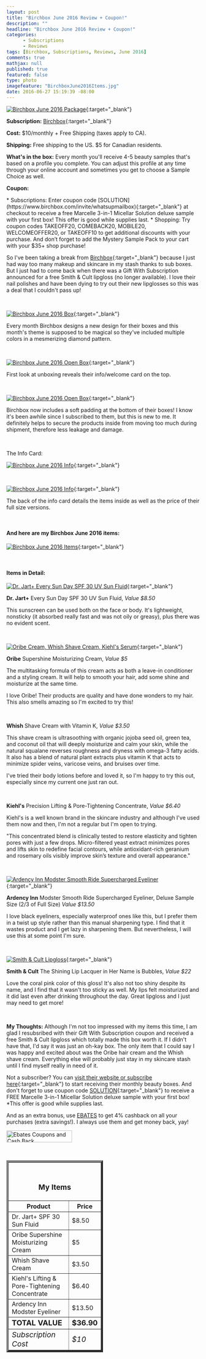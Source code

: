 ```yaml
---
layout: post
title: "Birchbox June 2016 Review + Coupon!"
description: ""
headline: "Birchbox June 2016 Review + Coupon!"
categories: 
      - Subscriptions
      - Reviews
tags: [Birchbox, Subscriptions, Reviews, June 2016]
comments: true
mathjax: null
published: true
featured: false
type: photo
imagefeature: "BirchboxJune2016Items.jpg"
date: 2016-06-27 15:19:39 -08:00
---
```


[![Birchbox June 2016 Package](http://whatsupmailbox.com/images/BirchboxJune2016Package.jpg)](https://www.birchbox.com/invite/whatsupmailbox){:target="_blank"}

**Subscription:** [Birchbox](https://www.birchbox.com/invite/whatsupmailbox){:target="_blank"}

**Cost:** $10/monthly + Free Shipping (taxes apply to CA).

**Shipping:** Free shipping to the US. $5 for Canadian residents.

**What's in the box:** Every month you'll receive 4-5 beauty samples that's based on a profile you complete. You can adjust this profile at any time through your online account and sometimes you get to choose a Sample Choice as well.

<p><b>Coupon:</b></p>
* Subscriptions: Enter coupon code [SOLUTION](https://www.birchbox.com/invite/whatsupmailbox){:target="_blank"} at checkout to receive a free Marcelle 3-in-1 Micellar Solution deluxe sample with your first box! This offer is good while supplies last.
* Shopping: Try coupon codes TAKEOFF20, COMEBACK20, MOBILE20, WELCOMEOFFER20, or TAKEOFF10 to get additional discounts with your purchase. And don’t forget to add the Mystery Sample Pack to your cart with your $35+ shop purchase!

<br>

So I've been taking a break from [Birchbox](https://www.birchbox.com/invite/whatsupmailbox){:target="_blank"} because I just had way too many makeup and skincare in my stash thanks to sub boxes. But I just had to come back when there was a Gift With Subscription announced for a free Smith & Cult lipgloss (no longer available). I love their nail polishes and have been dying to try out their new lipglosses so this was a deal that I couldn't pass up!

<br>

[![Birchbox June 2016 Box](http://whatsupmailbox.com/images/BirchboxJune2016Box.jpg)](https://www.birchbox.com/invite/whatsupmailbox){:target="_blank"}

Every month Birchbox designs a new design for their boxes and this month's theme is supposed to be magical so they've included multiple colors in a mesmerizing diamond pattern.

<br>

[![Birchbox June 2016 Open Box](http://whatsupmailbox.com/images/BirchboxJune2016OpenBox.jpg)](https://www.birchbox.com/invite/whatsupmailbox){:target="_blank"}

First look at unboxing reveals their info/welcome card on the top.

<br>

[![Birchbox June 2016 Open Box](http://whatsupmailbox.com/images/BirchboxJune2016OpenBox2.jpg)](https://www.birchbox.com/invite/whatsupmailbox){:target="_blank"}

Birchbox now includes a soft padding at the bottom of their boxes! I know it's been awhile since I subscribed to them, but this is new to me. It definitely helps to secure the products inside from moving too much during shipment, therefore less leakage and damage.

<br>

The Info Card:

[![Birchbox June 2016 Info](http://whatsupmailbox.com/images/BirchboxJune2016Info.jpg)](https://www.birchbox.com/invite/whatsupmailbox){:target="_blank"}

<br>

[![Birchbox June 2016 Info](http://whatsupmailbox.com/images/BirchboxJune2016Info2.jpg)](https://www.birchbox.com/invite/whatsupmailbox){:target="_blank"}

The back of the info card details the items inside as well as the price of their full size versions.

<br>

<H4>And here are my Birchbox June 2016 items:</H4>

[![Birchbox June 2016 Items](http://whatsupmailbox.com/images/BirchboxJune2016Items.jpg)](https://www.birchbox.com/invite/whatsupmailbox){:target="_blank"}

<br>

<H4>Items in Detail:</H4>

[![Dr. Jart+ Every Sun Day SPF 30 UV Sun Fluid](http://whatsupmailbox.com/images/BirchboxJune2016DrJartEverySunDaySunscreenSPF30.jpg)](https://www.birchbox.com/invite/whatsupmailbox){:target="_blank"}

**Dr. Jart+** Every Sun Day SPF 30 UV Sun Fluid, *Value $8.50*

This sunscreen can be used both on the face or body. It's lightweight, nonsticky (it absorbed really fast and was not oily or greasy), plus there was no evident scent.

<br>

[![Oribe Cream, Whish Shave Cream, Kiehl's Serum](http://whatsupmailbox.com/images/BirchboxJune2016OribeWhishKiehls.jpg)](https://www.birchbox.com/invite/whatsupmailbox){:target="_blank"}

**Oribe** Supershine Moisturizing Cream, *Value $5*

The multitasking formula of this cream acts as both a leave-in conditioner and a styling cream. It will help to smooth your hair, add some shine and moisturize at the same time.

I love Oribe! Their products are quality and have done wonders to my hair. This also smells amazing so I'm excited to try this!

<br>

**Whish** Shave Cream with Vitamin K, *Value $3.50*

This shave cream is ultrasoothing with organic jojoba seed oil, green tea, and coconut oil that will deeply moisturize and calm your skin, while the natural squalane reverses roughness and dryness with omega-3 fatty acids. It also has a blend of natural plant extracts plus vitamin K that acts to minimize spider veins, varicose veins, and bruises over time.

I've tried their body lotions before and loved it, so I'm happy to try this out, especially since my current one just ran out.

<br>

**Kiehl's** Precision Lifting & Pore-Tightening Concentrate, *Value $6.40*

Kiehl's is a well known brand in the skincare industry and although I've used them now and then, I'm not a regular but I'm open to trying. 

"This concentrated blend is clinically tested to restore elasticity and tighten pores with just a few drops. Micro-filtered yeast extract minimizes pores and lifts skin to redefine facial contours, while antioxidant-rich geranium and rosemary oils visibly improve skin’s texture and overall appearance."

<br>

[![Ardency Inn Modster Smooth Ride Supercharged Eyeliner](http://whatsupmailbox.com/images/BirchboxJune2016OribeWhishKiehls.jpg)](https://www.birchbox.com/invite/whatsupmailbox){:target="_blank"}

**Ardency Inn** Modster Smooth Ride Supercharged Eyeliner, Deluxe Sample Size (2/3 of Full Size) *Value $13.50*

I love black eyeliners, especially waterproof ones like this, but I prefer them in a twist up style rather than this manual sharpening type. I find that it wastes product and I get lazy in sharpening them. But nevertheless, I will use this at some point I'm sure.

<br>

[![Smith & Cult Lipgloss](http://whatsupmailbox.com/images/BirchboxJune2016GWSSmithAndCultLipgloss.jpg)](https://www.birchbox.com/invite/whatsupmailbox){:target="_blank"}

**Smith & Cult** The Shining Lip Lacquer in Her Name is Bubbles, *Value $22*

Love the coral pink color of this gloss! It's also not too shiny despite its name, and I find that it wasn't too sticky as well. My lips felt moisturized and it did last even after drinking throughout the day. Great lipgloss and I just may need to get more!

<br>

<i class="icon-exclamation-sign"></i> **My Thoughts:** Although I'm not too impressed with my items this time, I am glad I resubsribed with their Gift With Subscription coupon and received a free Smith & Cult lipgloss which totally made this box worth it. If I didn't have that, I'd say it was just an oh-kay box. The only item that I could say I was happy and excited about was the Oribe hair cream and the Whish shave cream. Everything else will probably just stay in my skincare stash until I find myself really in need of it.

Not a subscriber? You can [visit their website or subscribe here](https://www.birchbox.com/invite/whatsupmailbox){:target="_blank"} to start receiving their monthly beauty boxes. And don't forget to use coupon code [SOLUTION](https://www.birchbox.com/invite/whatsupmailbox){:target="_blank"} to receive a FREE Marcelle 3-in-1 Micellar Solution deluxe sample with your first box! *This offer is good while supplies last.

<p>And as an extra bonus, use <a href="http://www.ebates.com/rf.do?referrerid=nFbj2DqrCN%2BpB5AWKzmAFQ%3D%3D&eeid=30337" target="_blank">EBATES</a> to get 4% cashback on all your purchases (extra savings!). I always use them and get money back, yay!</p>

<a href='http://www.ebates.com/rf.do?referrerid=nFbj2DqrCN%2BpB5AWKzmAFQ%3D%3D&eeid=28585' target='_blank' rel='nofollow'><img src='http://www.ebates.com/referral/2012/global_files/images/ebates_logo.png' alt='Ebates Coupons and Cash Back' height='31' width='171' border='0'/></a>

<br>

<TABLE  BORDER="5" style="width:50%">
   <TR>
      <TH COLSPAN="2">
         <H3><BR><center>My Items</center></H3>
      </TH>
   </TR>
      <TH>Product</TH>
      <TH>Price</TH>
  <TR>
      <TD>Dr. Jart+ SPF 30 Sun Fluid</TD>
      <TD>$8.50</TD>
   </TR>
   <TR>
      <TD>Oribe Supershine Moisturizing Cream</TD>
      <TD>$5</TD>
   </TR>
  <TR>
      <TD>Whish Shave Cream</TD>
      <TD>$3.50</TD>
   </TR>
   <TR>
      <TD>Kiehl's Lifting & Pore-Tightening Concentrate</TD>
      <TD>$6.40</TD>
   </TR>
   <TR>
      <TD>Ardency Inn Modster Eyeliner</TD>
      <TD>$13.50</TD>
   </TR>
   <TR>
      <TD><b><big>TOTAL VALUE</big></b></TD>
      <TD><b><big>$36.90</big></b></TD>
   </TR>
   <TR>
      <TD><i><big>Subscription Cost</big></i></TD>
      <TD><i><big>$10</big></i></TD>
   </TR>
</TABLE>

